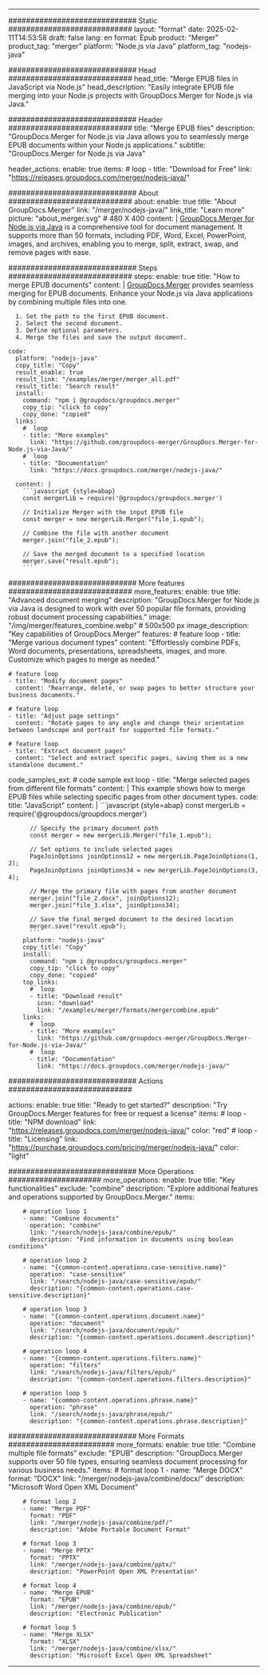 
---
############################# Static ############################
layout: "format"
date:  2025-02-11T14:53:58
draft: false
lang: en
format: Epub
product: "Merger"
product_tag: "merger"
platform: "Node.js via Java"
platform_tag: "nodejs-java"

############################# Head ############################
head_title: "Merge EPUB files in JavaScript via Node.js"
head_description: "Easily integrate EPUB file merging into your Node.js projects with GroupDocs.Merger for Node.js via Java."

############################# Header ############################
title: "Merge EPUB files" 
description: "GroupDocs.Merger for Node.js via Java allows you to seamlessly merge EPUB documents within your Node.js applications."
subtitle: "GroupDocs.Merger for Node.js via Java" 

header_actions:
  enable: true
  items:
    #  loop
    - title: "Download for Free"
      link: "https://releases.groupdocs.com/merger/nodejs-java/"
      
############################# About ############################
about:
    enable: true
    title: "About GroupDocs.Merger"
    link: "/merger/nodejs-java/"
    link_title: "Learn more"
    picture: "about_merger.svg" # 480 X 400
    content: |
       [GroupDocs.Merger for Node.js via Java](/merger/nodejs-java/) is a comprehensive tool for document management. It supports more than 50 formats, including PDF, Word, Excel, PowerPoint, images, and archives, enabling you to merge, split, extract, swap, and remove pages with ease.

############################# Steps ############################
steps:
    enable: true
    title: "How to merge EPUB documents"
    content: |
      [GroupDocs.Merger](/merger/nodejs-java/) provides seamless merging for EPUB documents. Enhance your Node.js via Java applications by combining multiple files into one.
      
      1. Set the path to the first EPUB document.
      2. Select the second document.
      3. Define optional parameters.
      4. Merge the files and save the output document.
   
    code:
      platform: "nodejs-java"
      copy_title: "Copy"
      result_enable: true
      result_link: "/examples/merger/merger_all.pdf"
      result_title: "Search result"
      install:
        command: "npm i @groupdocs/groupdocs.merger"
        copy_tip: "click to copy"
        copy_done: "copied"
      links:
        #  loop
        - title: "More examples"
          link: "https://github.com/groupdocs-merger/GroupDocs.Merger-for-Node.js-via-Java/"
        #  loop
        - title: "Documentation"
          link: "https://docs.groupdocs.com/merger/nodejs-java/"
          
      content: |
        ```javascript {style=abap}
        const mergerLib = require('@groupdocs/groupdocs.merger')

        // Initialize Merger with the input EPUB file
        const merger = new mergerLib.Merger("file_1.epub");

        // Combine the file with another document
        merger.join("file_2.epub");

        // Save the merged document to a specified location
        merger.save("result.epub");
        ```            

############################# More features ############################
more_features:
  enable: true
  title: "Advanced document merging"
  description: "GroupDocs.Merger for Node.js via Java is designed to work with over 50 popular file formats, providing robust document processing capabilities."
  image: "/img/merger/features_combine.webp" # 500x500 px
  image_description: "Key capabilities of GroupDocs.Merger"
  features:
    # feature loop
    - title: "Merge various document types"
      content: "Effortlessly combine PDFs, Word documents, presentations, spreadsheets, images, and more. Customize which pages to merge as needed."

    # feature loop
    - title: "Modify document pages"
      content: "Rearrange, delete, or swap pages to better structure your business documents."

    # feature loop
    - title: "Adjust page settings"
      content: "Rotate pages to any angle and change their orientation between landscape and portrait for supported file formats."

    # feature loop
    - title: "Extract document pages"
      content: "Select and extract specific pages, saving them as a new standalone document."
      
  code_samples_ext:
    # code sample ext loop
    - title: "Merge selected pages from different file formats"
      content: |
        This example shows how to merge EPUB files while selecting specific pages from other document types.
      code:
        title: "JavaScript"
        content: |
          ```javascript {style=abap}
          const mergerLib = require('@groupdocs/groupdocs.merger')
          
          // Specify the primary document path
          const merger = new mergerLib.Merger("file_1.epub");

          // Set options to include selected pages
          PageJoinOptions joinOptions12 = new mergerLib.PageJoinOptions(1, 2);
          PageJoinOptions joinOptions34 = new mergerLib.PageJoinOptions(3, 4);
          
          // Merge the primary file with pages from another document
          merger.join("file_2.docx", joinOptions12);
          merger.join("file_3.xlsx", joinOptions34);

          // Save the final merged document to the desired location
          merger.save("result.epub");
          ```
        platform: "nodejs-java"
        copy_title: "Copy"
        install:
          command: "npm i @groupdocs/groupdocs.merger"
          copy_tip: "click to copy"
          copy_done: "copied"
        top_links:
          #  loop
          - title: "Download result"
            icon: "download"
            link: "/examples/merger/formats/mergercombine.epub"
        links:
          #  loop
          - title: "More examples"
            link: "https://github.com/groupdocs-merger/GroupDocs.Merger-for-Node.js-via-Java/"
          #  loop
          - title: "Documentation"
            link: "https://docs.groupdocs.com/merger/nodejs-java/"
            

            


############################# Actions ############################

actions:
  enable: true
  title: "Ready to get started?"
  description: "Try GroupDocs.Merger features for free or request a license"
  items:
    #  loop
    - title: "NPM download"
      link: "https://releases.groupdocs.com/merger/nodejs-java/"
      color: "red"
        #  loop
    - title: "Licensing"
      link: "https://purchase.groupdocs.com/pricing/merger/nodejs-java/"
      color: "light"


############################# More Operations #####################
more_operations:
    enable: true
    title: "Key functionalities"
    exclude: "combine"
    description: "Explore additional features and operations supported by GroupDocs.Merger."
    items: 
          
        # operation loop 1
        - name: "Combine documents"
          operation: "combine"
          link: "/search/nodejs-java/combine/epub/"
          description: "Find information in documents using boolean conditions"

        # operation loop 2
        - name: "{common-content.operations.case-sensitive.name}"
          operation: "case-sensitive"
          link: "/search/nodejs-java/case-sensitive/epub/"
          description: "{common-content.operations.case-sensitive.description}"

        # operation loop 3
        - name: "{common-content.operations.document.name}"
          operation: "document"
          link: "/search/nodejs-java/document/epub/"
          description: "{common-content.operations.document.description}"

        # operation loop 4
        - name: "{common-content.operations.filters.name}"
          operation: "filters"
          link: "/search/nodejs-java/filters/epub/"
          description: "{common-content.operations.filters.description}"

        # operation loop 5
        - name: "{common-content.operations.phrase.name}"
          operation: "phrase"
          link: "/search/nodejs-java/phrase/epub/"
          description: "{common-content.operations.phrase.description}"
          
        
          
############################# More Formats ########################
more_formats:
    enable: true
    title: "Combine multiple file formats"
    exclude: "EPUB"
    description: "GroupDocs.Merger supports over 50 file types, ensuring seamless document processing for various business needs."
    items: 
        # format loop 1
        - name: "Merge DOCX"
          format: "DOCX"
          link: "/merger/nodejs-java/combine/docx/"
          description: "Microsoft Word Open XML Document"
          
        # format loop 2
        - name: "Merge PDF"
          format: "PDF"
          link: "/merger/nodejs-java/combine/pdf/"
          description: "Adobe Portable Document Format"
          
        # format loop 3
        - name: "Merge PPTX"
          format: "PPTX"
          link: "/merger/nodejs-java/combine/pptx/"
          description: "PowerPoint Open XML Presentation"

        # format loop 4
        - name: "Merge EPUB"
          format: "EPUB"
          link: "/merger/nodejs-java/combine/epub/"
          description: "Electronic Publication"
          
        # format loop 5
        - name: "Merge XLSX"
          format: "XLSX"
          link: "/merger/nodejs-java/combine/xlsx/"
          description: "Microsoft Excel Open XML Spreadsheet"
  

---